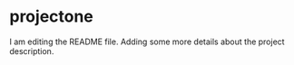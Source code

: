 # projectone
I am editing the README file. Adding some more details about the project description.

